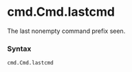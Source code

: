 # cmd.Cmd.lastcmd

The last nonempty command prefix seen.

### Syntax

```python
cmd.Cmd.lastcmd
```
